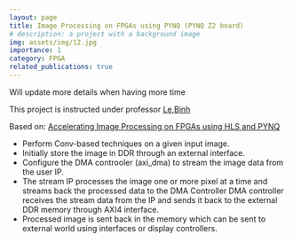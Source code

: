 ```yaml
---
layout: page
title: Image Processing on FPGAs using PYNQ (PYNQ Z2 board)
# description: a project with a background image
img: assets/img/12.jpg
importance: 1
category: FPGA
related_publications: true
---
```


Will update more details when having more time

This project is instructed under professor [Le,Binh](https://www.sjsu.edu/people/binh.q.le/)

Based on: [Accelerating Image Processing on FPGAs using HLS and PYNQ](https://ieeexplore.ieee.org/document/9277085)

- Perform Conv-based techniques on a given input image.
- Initially store the image in DDR through an external interface.
- Configure the DMA controoler (axi_dma) to stream the image data from the user IP.
- The stream IP processes the image one or more pixel at a time and streams back the processed data to the DMA Controller
DMA controller receives the stream data from the IP and sends it back to the external DDR memory through AXI4 interface.
- Processed image is sent back in the memory which can be sent to external world using interfaces or display controllers.
